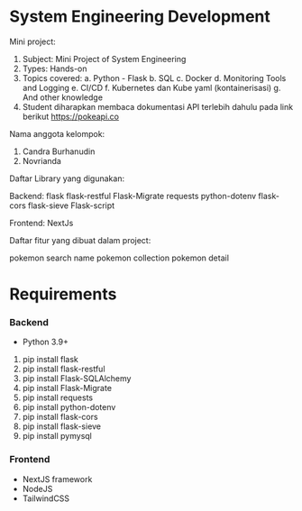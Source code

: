 # System Engineering Development

Mini project:

1. Subject: Mini Project of System Engineering
2. Types:
   Hands-on
3. Topics covered:
   a. Python - Flask
   b. SQL
   c. Docker
   d. Monitoring Tools and Logging
   e. CI/CD
   f. Kubernetes dan Kube yaml (kontainerisasi)
   g. And other knowledge
4. Student diharapkan membaca dokumentasi API terlebih dahulu pada link berikut
   https://pokeapi.co

Nama anggota kelompok:

1. Candra Burhanudin
2. Novrianda

Daftar Library yang digunakan:


Backend:
flask
flask-restful
Flask-Migrate
requests
python-dotenv
flask-cors
flask-sieve
Flask-script

Frontend:
NextJs


Daftar fitur yang dibuat dalam project:

pokemon search name
pokemon collection
pokemon detail

# Requirements

### Backend

- Python 3.9+

1. pip install flask
2. pip install flask-restful
3. pip install Flask-SQLAlchemy
4. pip install Flask-Migrate
5. pip install requests
6. pip install python-dotenv
7. pip install flask-cors
8. pip install flask-sieve
9. pip install pymysql

### Frontend

- NextJS framework
- NodeJS
- TailwindCSS